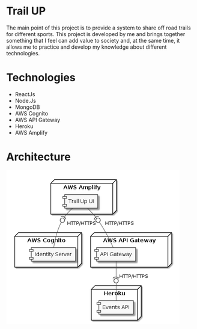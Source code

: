 # Trail UP

The main point of this project is to provide a system to share off road trails for different sports. This project is developed by me and brings together something that I feel can add value to society and,
at the same time, it allows me to practice and develop my knowledge about different technologies.

# Technologies

- ReactJs
- Node.Js
- MongoDB
- AWS Cognito
- AWS API Gateway
- Heroku
- AWS Amplify

# Architecture

![Architecture diagram](https://github.com/pedropiloto/trail-up/blob/master/documentation/architecture_diagram.png)
